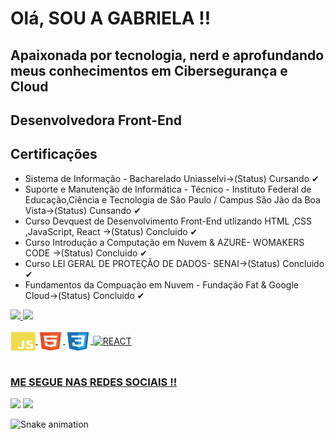 
# Olá, SOU A GABRIELA !!
<h2>Apaixonada por tecnologia, nerd e aprofundando meus conhecimentos em Cibersegurança e Cloud </h2>
  <h2>Desenvolvedora Front-End </h2>
  <h2>Certificações</h2>
  <ul>
     <li>Sistema de Informação - Bacharelado Uniasselvi->(Status) Cursando ✔</li>
     <li>Suporte e Manutenção de Informática - Técnico - Instituto Federal de Educação,Ciência e Tecnologia de São Paulo / Campus São Jão da Boa Vista->(Status) Cunsando ✔</li>
    <li>Curso Devquest de Desenvolvimento Front-End utlizando HTML ,CSS ,JavaScript, React ->(Status) Concluido ✔</li>
     <li>Curso Introdução a Computação em Nuvem & AZURE- WOMAKERS CODE ->(Status) Concluido ✔</li>
     <li>Curso LEI GERAL DE PROTEÇÃO DE DADOS- SENAI->(Status) Concluido ✔</li>
    <li>Fundamentos da Compuação em Nuvem - Fundação Fat & Google Cloud->(Status) Concluido ✔</li>
  </ul>


<div>
  <a href="https://github.com/gabriela-gorks">
  <img height="180em" src="https://github-readme-stats.vercel.app/api?username=gabriela-gorks&show_icons=true&theme=dracula&include_all_commits=true&count_private=true"/>
  <img height="180em" src="https://github-readme-stats.vercel.app/api/top-langs/?username=gabriela-gorks&layout=compact&langs_count=6&theme=tokyonight"/>
</div>
<div style="display: inline_block"><br>
  <img align="center" alt="Js" height="30" width="40" src="https://raw.githubusercontent.com/devicons/devicon/master/icons/javascript/javascript-plain.svg">
  <img align="center" alt="HTML" height="30" width="40" src="https://raw.githubusercontent.com/devicons/devicon/master/icons/html5/html5-original.svg">
  <img align="center" alt="CSS" height="30" width="40" src="https://raw.githubusercontent.com/devicons/devicon/master/icons/css3/css3-original.svg">
   <img align="center" alt="REACT" height="30" width="40" src="https://cdn.jsdelivr.net/gh/devicons/devicon/icons/react/react-original-wordmark.svg">
</div>
 
 <br>
 
  ### ME SEGUE NAS REDES SOCIAIS !!
 
<div> 
 
  <a href = "mailto:gabrielasdgorks@gmail.com"><img src="https://img.shields.io/badge/-Gmail-%23333?style=for-the-badge&logo=gmail&logoColor=white" target="_blank"></a>
   <a href="https://linkedin.com/in/gabriela-gorks-7646a122a/" target="_blank"><img src="https://img.shields.io/badge/-LinkedIn-%230077B5?style=for-the-badge&logo=linkedin&logoColor=white" target="_blank"></a>
   
  ![Snake animation](https://github.com/devemdobro/devemdobro/blob/output/github-contribution-grid-snake.svg)

</div>



